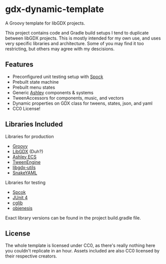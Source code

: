 # gdx-dynamic-template
A Groovy template for libGDX projects.

This project contains code and Gradle build setups I tend to duplicate between libGDX projects. This is mostly intended for my own use, and uses very specific libraries and architecture. Some of you may find it too restricting, but others may agree with my descisions.

## Features
- Preconfigured unit testing setup with [Spock](https://github.com/spockframework/spock)
- Prebuilt state machine
- Prebuilt menu states
- Generic [Ashley](https://github.com/libgdx/ashley/wiki) components & systems
- TweenAccessors for components, music, and vectors
- Dynamic properties on GDX class for tweens, states, json, and yaml
- CC0 License!

## Libraries Included
Libraries for production
- [Groovy](http://www.groovy-lang.org/)
- [LibGDX](https://libgdx.badlogicgames.com/) (Duh?)
- [Ashley ECS](https://github.com/libgdx/ashley/wiki)
- [TweenEngine](https://github.com/dorkbox/TweenEngine)
- [libgdx-utils](https://bitbucket.org/dermetfan/libgdx-utils/wiki/Home)
- [SnakeYAML](https://bitbucket.org/asomov/snakeyaml)

Libraries for testing
- [Spcok](https://github.com/spockframework/spock)
- [JUnit 4](http://junit.org/junit4/)
- [cglib](https://github.com/cglib/cglib)
- [objenesis](http://objenesis.org/)

Exact library versions can be found in the project build.gradle file.

## License
The whole template is licensed under CC0, as there's really nothing here you couldn't replicate in an hour. Assets included are also CC0 licensed by their respective creators.
